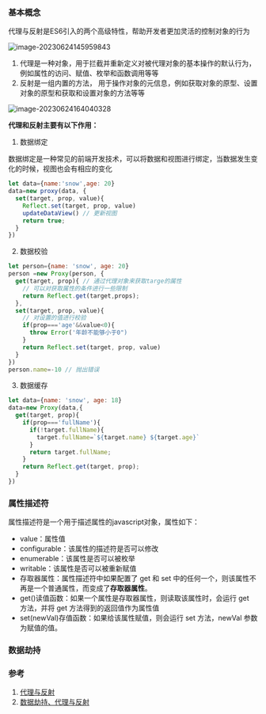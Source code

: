 ### 基本概念

代理与反射是ES6引入的两个高级特性，帮助开发者更加灵活的控制对象的行为

![image-20230624145959843](/Users/snowfly96/Documents/GitHub/front-end-code/JavaScript/进阶/assets/image-20230624145959843.png)

1. 代理是一种对象，用于拦截并重新定义对被代理对象的基本操作的默认行为，例如属性的访问、赋值、枚举和函数调用等等
2. 反射是一组内置的方法， 用于操作对象的元信息，例如获取对象的原型、设置对象的原型和获取和设置对象的方法等等

![image-20230624164040328](/Users/snowfly96/Documents/GitHub/front-end-code/JavaScript/进阶/assets/image-20230624164040328.png)

**代理和反射主要有以下作用：**

1. 数据绑定

数据绑定是一种常见的前端开发技术，可以将数据和视图进行绑定，当数据发生变化的时候，视图也会有相应的变化

```js
let data={name:'snow',age: 20}
data=new proxy(data, {
  set(target, prop, value){
    Reflect.set(target, prop, value)
    updateDataView() // 更新视图
    return true;
  }
})
```

2. 数据校验

```js
let person={name: 'snow', age: 20}
person =new Proxy(person, {
  get(target, prop){ // 通过代理对象来获取targe的属性
    // 可以对获取属性的条件进行一些限制
    return Reflect.get(target,props);
  },
  set(target, prop, value){
    // 对设置的值进行校验
    if(prop==='age'&&value<0){
      throw Error('年龄不能够小于0")
    }
    return Reflect.set(target, prop, value)
  }
})
person.name=-10 // 抛出错误
```

3. 数据缓存

```js
let data={name: 'snow', age: 18}
data=new Proxy(data,{
  get(target, prop){
    if(prop==='fullName'){
      if(!target.fullName){
        target.fullName=`${target.name} ${target.age}`
      }
      return target.fullName;
    }
    return Reflect.get(target, prop);
  }
})
```

### 属性描述符 

属性描述符是一个用于描述属性的javascript对象，属性如下：

- value：属性值
- configurable：该属性的描述符是否可以修改
- enumerable：该属性是否可以被枚举
- writable：该属性是否可以被重新赋值
- 存取器属性：属性描述符中如果配置了 get 和 set 中的任何一个，则该属性不再是一个普通属性，而变成了**存取器属性**。 
- get()读值函数：如果一个属性是存取器属性，则读取该属性时，会运行 get 方法，并将 get 方法得到的返回值作为属性值
- set(newVal)存值函数：如果给该属性赋值，则会运行 set 方法，newVal 参数为赋值的值。



### 数据劫持



### 参考

1. [代理与反射](https://juejin.cn/post/7152899071651840030)
2. [数据劫持、代理与反射](https://www.cnblogs.com/ZheOneAndOnly/p/11404109.html)



### 